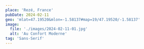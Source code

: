 ```yaml
---
place: 'Rezé, France'
pubDate: 2024-02-11
geo: 'mlat=47.19520&mlon=-1.58137#map=19/47.19520/-1.58137'
image:
  file: './images/2024-02-11-01.jpg'
  alt: 'Au Confort Moderne'
tag: 'Sans-Serif'
---
```


